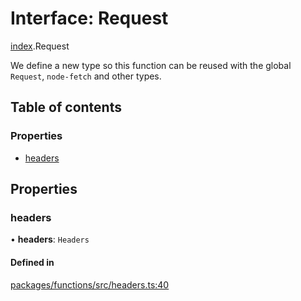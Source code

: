 # Interface: Request

[index](../modules/index.md).Request

We define a new type so this function can be reused with
the global `Request`, `node-fetch` and other types.

## Table of contents

### Properties

- [headers](index.Request.md#headers)

## Properties

### headers

• **headers**: `Headers`

#### Defined in

[packages/functions/src/headers.ts:40](https://github.com/vercel/vercel/blob/main/packages/functions/src/headers.ts#L40)
